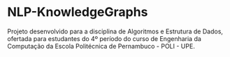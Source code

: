 # NLP-KnowledgeGraphs
Projeto desenvolvido para a disciplina de Algoritmos e Estrutura de Dados, ofertada para estudantes do 4º período do curso de Engenharia da Computação da Escola Politécnica de Pernambuco - POLI - UPE.


